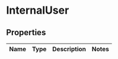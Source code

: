
# InternalUser

## Properties
Name | Type | Description | Notes
------------ | ------------- | ------------- | -------------




